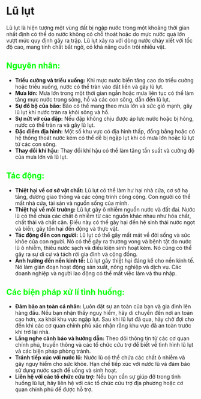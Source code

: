 <style>
	h2 {color: #00ff00;}
	h3 {color: #00ffaa;}
	h4 {color: #00ffff}
	em {color: orange}
</style>

# Lũ lụt
Lũ lụt là hiện tượng một vùng đất bị ngập nước trong một khoảng thời gian nhất định có thể do nước không có chỗ thoát hoặc do mực nước quá lớn vượt mức quy định gây ra trập. Lũ lụt xảy ra với dòng nước chảy xiết với tốc độ cao, mang tính chất bất ngờ, có khả năng cuốn trôi nhiều vật. 
## Nguyên nhân:
- **Triều cường và triều xuống:** Khi mực nước biển tăng cao do triều cường hoặc triều xuống, nước có thể tràn vào đất liền và gây lũ lụt.
- **Mưa lớn:** Mưa lớn trong một thời gian ngắn hoặc mưa liên tục có thể làm tăng mực nước trong sông, hồ và các con sông, dẫn đến lũ lụt.
- **Sự đổ bộ của bão:** Bão có thể mang theo mưa lớn và sức gió mạnh, gây lũ lụt khi nước tràn ra khỏi sông và hồ.
- **Sự nứt vỡ của đập:** Nếu đập không chịu được áp lực nước hoặc bị hỏng, nước có thể tràn ra và gây lũ lụt.
- **Đặc điểm địa hình:** Một số khu vực có địa hình thấp, đồng bằng hoặc có hệ thống thoát nước kém có thể dễ bị ngập lụt khi có mưa lớn hoặc lũ lụt từ các con sông.
- **Thay đổi khí hậu:** Thay đổi khí hậu có thể làm tăng tần suất và cường độ của mưa lớn và lũ lụt.
## Tác động:
- **Thiệt hại về cơ sở vật chất:** Lũ lụt có thể làm hư hại nhà cửa, cơ sở hạ tầng, đường giao thông và các công trình công cộng. Con người có thể mất nhà cửa, tài sản và nguồn sống của mình.
- **Thiệt hại về môi trường:** Lũ lụt gây ô nhiễm nguồn nước và đất đai. Nước lũ có thể chứa các chất ô nhiễm từ các nguồn khác nhau như hóa chất, chất thải và chất cặn. Điều này có thể gây hại đến hệ sinh thái nước ngọt và biển, gây tổn hại đến động và thực vật.
- **Tác động đến con người:** Lũ lụt có thể gây mất mát về đời sống và sức khỏe của con người. Nó có thể gây ra thương vong và bệnh tật do nước lũ ô nhiễm, thiếu nước sạch và điều kiện sinh hoạt kém. Nó cũng có thể gây ra sự di cư và tách rời gia đình và cộng đồng.
- **Ảnh hưởng đến nền kinh tế:** Lũ lụt gây thiệt hại đáng kể cho nền kinh tế. Nó làm gián đoạn hoạt động sản xuất, nông nghiệp và dịch vụ. Các doanh nghiệp và người lao động có thể mất việc làm và thu nhập.
## Các biện pháp xử lí tình huống:
- **Đảm bảo an toàn cá nhân:** Luôn đặt sự an toàn của bạn và gia đình lên hàng đầu. Nếu bạn nhận thấy nguy hiểm, hãy di chuyển đến nơi an toàn cao hơn, xa khỏi khu vực ngập lụt. Sau khi lũ lụt đã qua, hãy chờ đợi cho đến khi các cơ quan chính phủ xác nhận rằng khu vực đã an toàn trước khi trở lại nhà.
- **Lắng nghe cảnh báo và hướng dẫn:** Theo dõi thông tin từ các cơ quan chính phủ, truyền thông và các tổ chức cứu trợ để biết về tình hình lũ lụt và các biện pháp phòng tránh.
- **Tránh tiếp xúc với nước lũ:** Nước lũ có thể chứa các chất ô nhiễm và gây nguy hiểm cho sức khỏe. Hạn chế tiếp xúc với nước lũ và đảm bảo sử dụng nước sạch để uống và sinh hoạt.
- **Liên hệ với các tổ chức cứu trợ:** Nếu bạn cần sự giúp đỡ trong tình huống lũ lụt, hãy liên hệ với các tổ chức cứu trợ địa phương hoặc cơ quan chính phủ để được hỗ trợ.